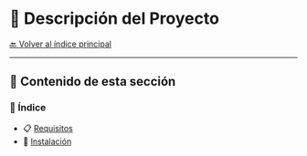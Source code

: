 
# 📘 **Descripción del Proyecto**

[🔙 Volver al índice principal](../README.md)

---

## 📑 **Contenido de esta sección**

### 🧭 Índice

* 📋 [Requisitos](requisitos)
* 🚀 [Instalación](instalación)